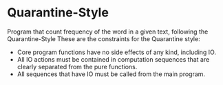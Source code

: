 # Quarantine-Style
Program that count frequency of the word in a given text, following the Quarantine-Style
These are the constraints for the Quarantine style:
- Core program functions have no side effects of any kind, including IO.
- All IO actions must be contained in computation sequences that are clearly separated from the pure functions.
- All sequences that have IO must be called from the main program.
